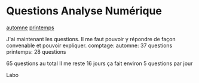 Questions Analyse Numérique
============================

[automne](automne)
[printemps](printemps)

J'ai maintenant les questions.
Il me faut pouvoir y répondre de façon convenable et pouvoir expliquer.
comptage:
	automne: 37 questions
	printemps: 28 questions

65 questions au total
Il me reste 16 jours
ça fait environ 5 questions par jour

Labo
